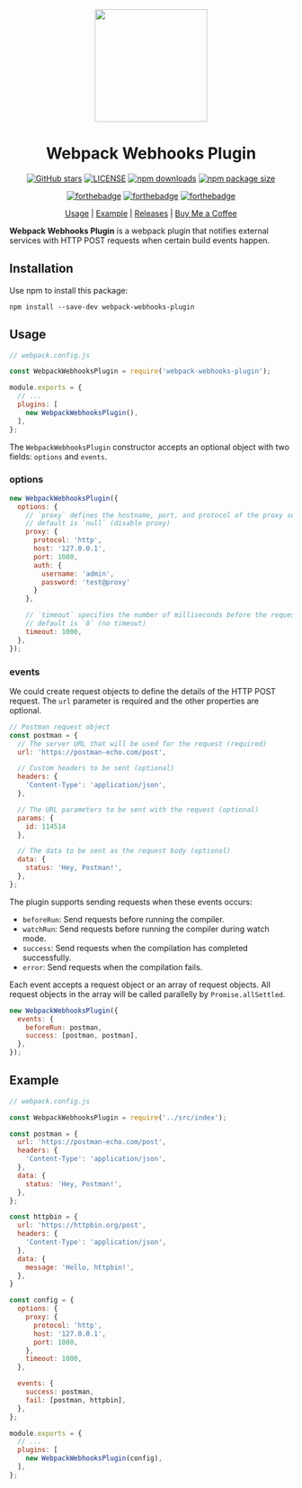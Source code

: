 <div align="center">
<a href="https://github.com/webpack/webpack">
  <img width="200" height="200"
    src="https://webpack.js.org/assets/icon-square-big.svg">
</a>

# Webpack Webhooks Plugin

[![GitHub stars](https://img.shields.io/github/stars/xiaoyang-liu-cs/webpack-webhooks-plugin?style=for-the-badge)](https://github.com/xiaoyang-liu-cs/webpack-webhooks-plugin/stargazers)
[![LICENSE](https://img.shields.io/github/forks/xiaoyang-liu-cs/webpack-webhooks-plugin.svg?style=for-the-badge)](https://github.com/xiaoyang-liu-cs/webpack-webhooks-plugin/network/members)
[![npm downloads](https://img.shields.io/npm/dy/webpack-webhooks-plugin?style=for-the-badge)]()
[![npm package size](https://img.shields.io/bundlephobia/min/webpack-webhooks-plugin?style=for-the-badge)]()

[![forthebadge](https://forthebadge.com/images/badges/built-by-developers.svg)](https://forthebadge.com)
[![forthebadge](https://forthebadge.com/images/badges/made-with-javascript.svg)](https://forthebadge.com)
[![forthebadge](https://forthebadge.com/images/badges/winter-is-coming.svg)](https://forthebadge.com)

[Usage](#usage) |
[Example](#example) |
[Releases](https://github.com/xiaoyang-liu-cs/webpack-webhooks-plugin/releases) |
[Buy Me a Coffee](https://www.buymeacoffee.com/xiaoyangliu)

</div>

**Webpack Webhooks Plugin** is a webpack plugin that notifies external services with HTTP POST requests when certain build events happen.

## Installation

Use npm to install this package:

```
npm install --save-dev webpack-webhooks-plugin
```

## Usage

```js
// webpack.config.js

const WebpackWebhooksPlugin = require('webpack-webhooks-plugin');

module.exports = {
  // ...
  plugins: [
    new WebpackWebhooksPlugin(),
  ],
};
```

The `WebpackWebhooksPlugin` constructor accepts an optional object with two fields: `options` and `events`.

### options

```js
new WebpackWebhooksPlugin({
  options: {
    // `proxy` defines the hostname, port, and protocol of the proxy server.
    // default is `null` (disable proxy)
    proxy: {
      protocol: 'http',
      host: '127.0.0.1',
      port: 1080,
      auth: {
        username: 'admin',
        password: 'test@proxy'
      }
    },

    // `timeout` specifies the number of milliseconds before the request times out.
    // default is `0` (no timeout)
    timeout: 1000,
  },
});
```

### events

We could create request objects to define the details of the HTTP POST request. The `url` parameter is required and the other properties are optional.

```js
// Postman request object
const postman = {
  // The server URL that will be used for the request (required)
  url: 'https://postman-echo.com/post',

  // Custom headers to be sent (optional)
  headers: {
    'Content-Type': 'application/json',
  },

  // The URL parameters to be sent with the request (optional)
  params: {
    id: 114514
  },

  // The data to be sent as the request body (optional)
  data: {
    status: 'Hey, Postman!',
  },
};
```

The plugin supports sending requests when these events occurs:

- `beforeRun`: Send requests before running the compiler.
- `watchRun`: Send requests before running the compiler during watch mode.
- `success`: Send requests when the compilation has completed successfully.
- `error`: Send requests when the compilation fails.

Each event accepts a request object or an array of request objects. All request objects in the array will be called parallelly by `Promise.allSettled`.

```js
new WebpackWebhooksPlugin({
  events: {
    beforeRun: postman,
    success: [postman, postman],
  },
});
```

## Example

```js
// webpack.config.js

const WebpackWebhooksPlugin = require('../src/index');

const postman = {
  url: 'https://postman-echo.com/post',
  headers: {
    'Content-Type': 'application/json',
  },
  data: {
    status: 'Hey, Postman!',
  },
};

const httpbin = {
  url: 'https://httpbin.org/post',
  headers: {
    'Content-Type': 'application/json',
  },
  data: {
    message: 'Hello, httpbin!',
  },
}

const config = {
  options: {
    proxy: {
      protocol: 'http',
      host: '127.0.0.1',
      port: 1080,
    },
    timeout: 1000,
  },

  events: {
    success: postman,
    fail: [postman, httpbin],
  },
};

module.exports = {
  // ...
  plugins: [
    new WebpackWebhooksPlugin(config),
  ],
};
```
